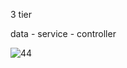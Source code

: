 3 tier


data  - service - controller 


![44](https://github.com/dino-21/Spring_Mybatis5/assets/80396471/8c6cb505-5ad5-44c3-8745-5928196cb06d)



